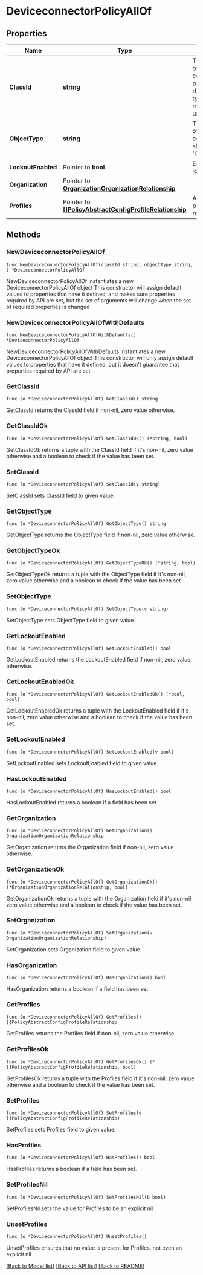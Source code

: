# DeviceconnectorPolicyAllOf

## Properties

Name | Type | Description | Notes
------------ | ------------- | ------------- | -------------
**ClassId** | **string** | The fully-qualified name of the instantiated, concrete type. This property is used as a discriminator to identify the type of the payload when marshaling and unmarshaling data. | [default to "deviceconnector.Policy"]
**ObjectType** | **string** | The fully-qualified name of the instantiated, concrete type. The value should be the same as the &#39;ClassId&#39; property. | [default to "deviceconnector.Policy"]
**LockoutEnabled** | Pointer to **bool** | Enables configuration lockout on the endpoint. | [optional] [default to true]
**Organization** | Pointer to [**OrganizationOrganizationRelationship**](OrganizationOrganizationRelationship.md) |  | [optional] 
**Profiles** | Pointer to [**[]PolicyAbstractConfigProfileRelationship**](PolicyAbstractConfigProfileRelationship.md) | An array of relationships to policyAbstractConfigProfile resources. | [optional] 

## Methods

### NewDeviceconnectorPolicyAllOf

`func NewDeviceconnectorPolicyAllOf(classId string, objectType string, ) *DeviceconnectorPolicyAllOf`

NewDeviceconnectorPolicyAllOf instantiates a new DeviceconnectorPolicyAllOf object
This constructor will assign default values to properties that have it defined,
and makes sure properties required by API are set, but the set of arguments
will change when the set of required properties is changed

### NewDeviceconnectorPolicyAllOfWithDefaults

`func NewDeviceconnectorPolicyAllOfWithDefaults() *DeviceconnectorPolicyAllOf`

NewDeviceconnectorPolicyAllOfWithDefaults instantiates a new DeviceconnectorPolicyAllOf object
This constructor will only assign default values to properties that have it defined,
but it doesn't guarantee that properties required by API are set

### GetClassId

`func (o *DeviceconnectorPolicyAllOf) GetClassId() string`

GetClassId returns the ClassId field if non-nil, zero value otherwise.

### GetClassIdOk

`func (o *DeviceconnectorPolicyAllOf) GetClassIdOk() (*string, bool)`

GetClassIdOk returns a tuple with the ClassId field if it's non-nil, zero value otherwise
and a boolean to check if the value has been set.

### SetClassId

`func (o *DeviceconnectorPolicyAllOf) SetClassId(v string)`

SetClassId sets ClassId field to given value.


### GetObjectType

`func (o *DeviceconnectorPolicyAllOf) GetObjectType() string`

GetObjectType returns the ObjectType field if non-nil, zero value otherwise.

### GetObjectTypeOk

`func (o *DeviceconnectorPolicyAllOf) GetObjectTypeOk() (*string, bool)`

GetObjectTypeOk returns a tuple with the ObjectType field if it's non-nil, zero value otherwise
and a boolean to check if the value has been set.

### SetObjectType

`func (o *DeviceconnectorPolicyAllOf) SetObjectType(v string)`

SetObjectType sets ObjectType field to given value.


### GetLockoutEnabled

`func (o *DeviceconnectorPolicyAllOf) GetLockoutEnabled() bool`

GetLockoutEnabled returns the LockoutEnabled field if non-nil, zero value otherwise.

### GetLockoutEnabledOk

`func (o *DeviceconnectorPolicyAllOf) GetLockoutEnabledOk() (*bool, bool)`

GetLockoutEnabledOk returns a tuple with the LockoutEnabled field if it's non-nil, zero value otherwise
and a boolean to check if the value has been set.

### SetLockoutEnabled

`func (o *DeviceconnectorPolicyAllOf) SetLockoutEnabled(v bool)`

SetLockoutEnabled sets LockoutEnabled field to given value.

### HasLockoutEnabled

`func (o *DeviceconnectorPolicyAllOf) HasLockoutEnabled() bool`

HasLockoutEnabled returns a boolean if a field has been set.

### GetOrganization

`func (o *DeviceconnectorPolicyAllOf) GetOrganization() OrganizationOrganizationRelationship`

GetOrganization returns the Organization field if non-nil, zero value otherwise.

### GetOrganizationOk

`func (o *DeviceconnectorPolicyAllOf) GetOrganizationOk() (*OrganizationOrganizationRelationship, bool)`

GetOrganizationOk returns a tuple with the Organization field if it's non-nil, zero value otherwise
and a boolean to check if the value has been set.

### SetOrganization

`func (o *DeviceconnectorPolicyAllOf) SetOrganization(v OrganizationOrganizationRelationship)`

SetOrganization sets Organization field to given value.

### HasOrganization

`func (o *DeviceconnectorPolicyAllOf) HasOrganization() bool`

HasOrganization returns a boolean if a field has been set.

### GetProfiles

`func (o *DeviceconnectorPolicyAllOf) GetProfiles() []PolicyAbstractConfigProfileRelationship`

GetProfiles returns the Profiles field if non-nil, zero value otherwise.

### GetProfilesOk

`func (o *DeviceconnectorPolicyAllOf) GetProfilesOk() (*[]PolicyAbstractConfigProfileRelationship, bool)`

GetProfilesOk returns a tuple with the Profiles field if it's non-nil, zero value otherwise
and a boolean to check if the value has been set.

### SetProfiles

`func (o *DeviceconnectorPolicyAllOf) SetProfiles(v []PolicyAbstractConfigProfileRelationship)`

SetProfiles sets Profiles field to given value.

### HasProfiles

`func (o *DeviceconnectorPolicyAllOf) HasProfiles() bool`

HasProfiles returns a boolean if a field has been set.

### SetProfilesNil

`func (o *DeviceconnectorPolicyAllOf) SetProfilesNil(b bool)`

 SetProfilesNil sets the value for Profiles to be an explicit nil

### UnsetProfiles
`func (o *DeviceconnectorPolicyAllOf) UnsetProfiles()`

UnsetProfiles ensures that no value is present for Profiles, not even an explicit nil

[[Back to Model list]](../README.md#documentation-for-models) [[Back to API list]](../README.md#documentation-for-api-endpoints) [[Back to README]](../README.md)


